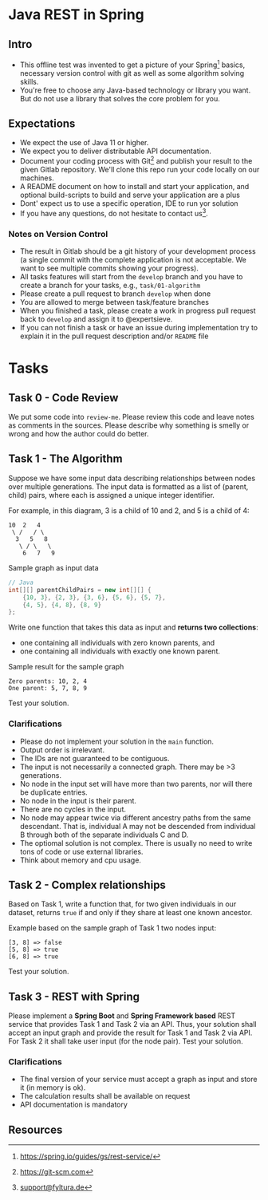 # Java REST in Spring

## Intro

* This offline test was invented to get a picture of your Spring[^2] basics, necessary version control with git as well as some algorithm solving skills. 
* You're free to choose any Java-based technology or library you want. But do not use a library that solves the core problem for you.

## Expectations 

* We expect the use of Java 11 or higher. 
* We expect you to deliver distributable API documentation. 
* Document your coding process with Git[^5] and publish your result to the given Gitlab repository. We'll clone this repo run your code locally on our machines.
* A README document on how to install and start your application, and optional build-scripts to build and serve your application are a plus
* Dont' expect us to use a specific operation, IDE to run yor solution
* If you have any questions, do not hesitate to contact us[^4].

### Notes on Version Control 

* The result in Gitlab should be a git history of your development process (a single commit with the complete application is not acceptable. We want to see multiple commits showing your progress).
* All tasks features will start from the `develop` branch and you have to create a branch for your tasks, e.g., `task/01-algorithm`
* Please create a pull request to branch `develop` when done
* You are allowed to merge between task/feature branches
* When you finished a task, please create a work in progress pull request back to `develop` and assign it to @expertsieve.
* If you can not finish a task or have an issue during implementation try to explain it in the pull request description and/or `README` file


# Tasks 


## Task 0 - Code Review

We put some code into `review-me`. Please review this code and leave notes as comments in the sources. 
Please describe why something is smelly or wrong and how the author could do better.

## Task 1 - The Algorithm

Suppose we have some input data describing relationships between nodes over multiple generations. The input data is formatted as a list of 
(parent, child) pairs, where each is assigned a unique integer 
identifier.

For example, in this diagram, 3 is a child of 10 and 2, and 5 is a child of 4:

```            
10  2   4
 \ /   / \
  3   5   8
   \ / \   \
    6   7   9
```

Sample graph as input data

```java
// Java 
int[][] parentChildPairs = new int[][] {
    {10, 3}, {2, 3}, {3, 6}, {5, 6}, {5, 7},
    {4, 5}, {4, 8}, {8, 9}
};
```

Write one function that takes this data as input and **returns two collections**:

* one containing all individuals with zero known parents, and 
* one containing all individuals with exactly one known parent.

Sample result for the sample graph

```
Zero parents: 10, 2, 4
One parent: 5, 7, 8, 9
```

Test your solution.

### Clarifications

* Please do not implement your solution in the `main` function.
* Output order is irrelevant.
* The IDs are not guaranteed to be contiguous.
* The input is not necessarily a connected graph. There may be >3 generations.
* No node in the input set will have more than two parents, nor will there be duplicate entries.
* No node in the input is their parent. 
* There are no cycles in the input.
* No node may appear twice via different ancestry paths from the same descendant. That is, individual A may not be descended from individual B through both of the separate individuals C and D.
* The optiomal solution is not complex. There is usually no need to write tons of code or use external libraries.
* Think about memory and cpu usage.


## Task 2 - Complex relationships

Based on Task 1, write a function that, for two given individuals in our dataset, returns `true` if and only if they share at least one known ancestor.


Example based on the sample graph of Task 1 two nodes input:
```
[3, 8] => false
[5, 8] => true
[6, 8] => true
```

Test your solution.

## Task 3 - REST with Spring

Please implement a **Spring Boot** and **Spring Framework based** REST service that provides Task 1 and Task 2 via an API. Thus, your solution shall accept an input graph and provide the result for Task 1 and Task 2 via API. For Task 2 it shall take user input (for the node pair).
Test your solution.

### Clarifications

* The final version of your service must accept a graph as input and store it (in memory is ok). 
* The calculation results shall be available on request
* API documentation is mandatory

## Resources

[^2]: https://spring.io/guides/gs/rest-service/
[^4]: support@fyltura.de
[^5]: https://git-scm.com